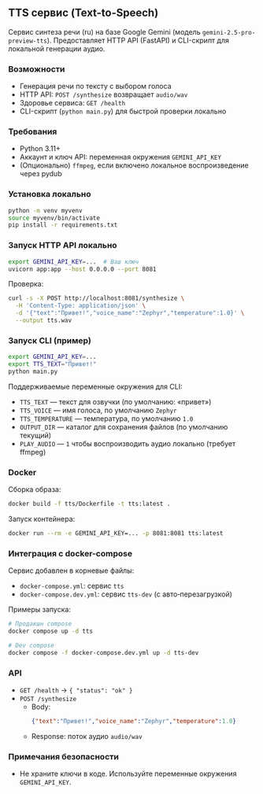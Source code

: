 ## TTS сервис (Text-to-Speech)

Сервис синтеза речи (ru) на базе Google Gemini (модель `gemini-2.5-pro-preview-tts`). Предоставляет HTTP API (FastAPI) и CLI-скрипт для локальной генерации аудио.

### Возможности
- Генерация речи по тексту с выбором голоса
- HTTP API: `POST /synthesize` возвращает `audio/wav`
- Здоровье сервиса: `GET /health`
- CLI-скрипт (`python main.py`) для быстрой проверки локально

### Требования
- Python 3.11+
- Аккаунт и ключ API: переменная окружения `GEMINI_API_KEY`
- (Опционально) `ffmpeg`, если включено локальное воспроизведение через pydub

### Установка локально
```bash
python -m venv myvenv
source myvenv/bin/activate
pip install -r requirements.txt
```

### Запуск HTTP API локально
```bash
export GEMINI_API_KEY=...  # Ваш ключ
uvicorn app:app --host 0.0.0.0 --port 8081
```

Проверка:
```bash
curl -s -X POST http://localhost:8081/synthesize \
  -H 'Content-Type: application/json' \
  -d '{"text":"Привет!","voice_name":"Zephyr","temperature":1.0}' \
  --output tts.wav
```

### Запуск CLI (пример)
```bash
export GEMINI_API_KEY=...
export TTS_TEXT="Привет!"
python main.py
```

Поддерживаемые переменные окружения для CLI:
- `TTS_TEXT` — текст для озвучки (по умолчанию: «привет»)
- `TTS_VOICE` — имя голоса, по умолчанию `Zephyr`
- `TTS_TEMPERATURE` — температура, по умолчанию `1.0`
- `OUTPUT_DIR` — каталог для сохранения файлов (по умолчанию текущий)
- `PLAY_AUDIO` — `1` чтобы воспроизводить аудио локально (требует ffmpeg)

### Docker
Сборка образа:
```bash
docker build -f tts/Dockerfile -t tts:latest .
```

Запуск контейнера:
```bash
docker run --rm -e GEMINI_API_KEY=... -p 8081:8081 tts:latest
```

### Интеграция с docker-compose
Сервис добавлен в корневые файлы:
- `docker-compose.yml`: сервис `tts`
- `docker-compose.dev.yml`: сервис `tts-dev` (с авто‑перезагрузкой)

Примеры запуска:
```bash
# Продакшн compose
docker compose up -d tts

# Dev compose
docker compose -f docker-compose.dev.yml up -d tts-dev
```

### API
- `GET /health` → `{ "status": "ok" }`
- `POST /synthesize`
  - Body:
    ```json
    {"text":"Привет!","voice_name":"Zephyr","temperature":1.0}
    ```
  - Response: поток аудио `audio/wav`

### Примечания безопасности
- Не храните ключи в коде. Используйте переменные окружения `GEMINI_API_KEY`.


